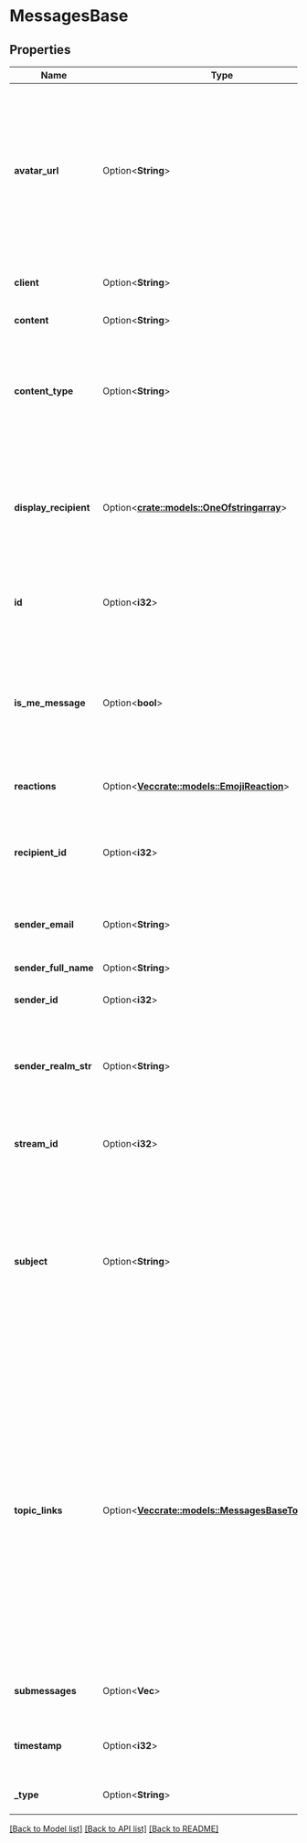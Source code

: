 # MessagesBase

## Properties

Name | Type | Description | Notes
------------ | ------------- | ------------- | -------------
**avatar_url** | Option<**String**> | The URL of the user's avatar.  Can be null only if client_gravatar was passed, which means that the user has not uploaded an avatar in Zulip, and the client should compute the gravatar URL by hashing the user's email address itself for this user.  | [optional]
**client** | Option<**String**> | A Zulip \"client\" string, describing what Zulip client sent the message.  | [optional]
**content** | Option<**String**> | The content/body of the message.  | [optional]
**content_type** | Option<**String**> | The HTTP `content_type` for the message content.  This will be `text/html` or `text/x-markdown`, depending on whether `apply_markdown` was set.  | [optional]
**display_recipient** | Option<[**crate::models::OneOfstringarray**](oneOf<string,array>.md)> | Data on the recipient of the message; either the name of a stream or a dictionary containing basic data on the users who received the message.  | [optional]
**id** | Option<**i32**> | The unique message ID.  Messages should always be displayed sorted by ID.  | [optional]
**is_me_message** | Option<**bool**> | Whether the message is a [/me status message][status-messages]  [status-messages]: /help/format-your-message-using-markdown#status-messages  | [optional]
**reactions** | Option<[**Vec<crate::models::EmojiReaction>**](EmojiReaction.md)> | Data on any reactions to the message.  | [optional]
**recipient_id** | Option<**i32**> | A unique ID for the set of users receiving the message (either a stream or group of users).  Useful primarily for hashing.  | [optional]
**sender_email** | Option<**String**> | The Zulip display email address of the message's sender.  | [optional]
**sender_full_name** | Option<**String**> | The full name of the message's sender.  | [optional]
**sender_id** | Option<**i32**> | The user ID of the message's sender.  | [optional]
**sender_realm_str** | Option<**String**> | A string identifier for the realm the sender is in.  Unique only within the context of a given Zulip server.  E.g. on `example.zulip.com`, this will be `example`.  | [optional]
**stream_id** | Option<**i32**> | Only present for stream messages; the ID of the stream.  | [optional]
**subject** | Option<**String**> | The `topic` of the message.  Currently always `\"\"` for private messages, though this could change if Zulip adds support for topics in private message conversations.  The field name is a legacy holdover from when topics were called \"subjects\" and will eventually change.  | [optional]
**topic_links** | Option<[**Vec<crate::models::MessagesBaseTopicLinks>**](MessagesBase_topic_links.md)> | Data on any links to be included in the `topic` line (these are generated by [custom linkification filters](/help/add-a-custom-linkifier) that match content in the message's topic.)  **Changes**: This field contained a list of urls before   Zulip 4.0 (feature level 46).  New in Zulip 3.0 (feature level 1): Previously, this field was called `subject_links`; clients are recommended to rename `subject_links` to `topic_links` if present for compatibility with older Zulip servers.  | [optional]
**submessages** | Option<**Vec<String>**> | Data used for certain experimental Zulip integrations.  | [optional]
**timestamp** | Option<**i32**> | The UNIX timestamp for when the message was sent, in UTC seconds.  | [optional]
**_type** | Option<**String**> | The type of the message: `stream` or `private`.  | [optional]

[[Back to Model list]](../README.md#documentation-for-models) [[Back to API list]](../README.md#documentation-for-api-endpoints) [[Back to README]](../README.md)


